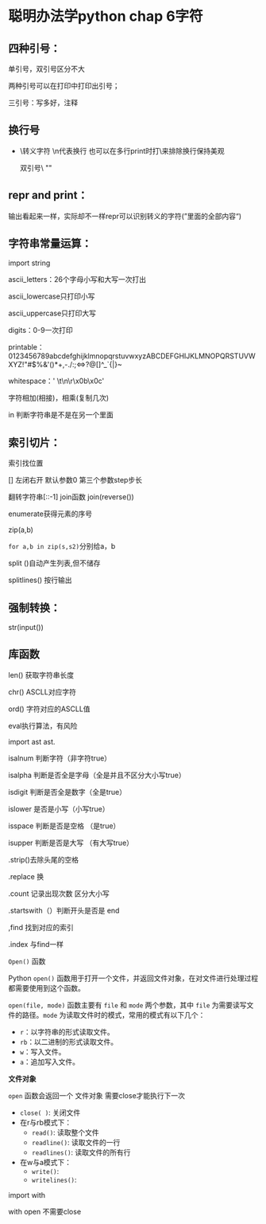 # 聪明办法学python  chap 6字符

## 四种引号：

单引号，双引号区分不大

两种引号可以在打印中打印出引号；

三引号：写多好，注释

## 换行号

- \转义字符    \n代表换行 也可以在多行print时打\来排除换行保持美观

  双引号\ ""  

## repr and print：

输出看起来一样，实际却不一样repr可以识别转义的字符(”里面的全部内容“)

## 字符串常量运算：

import string

ascii_letters：26个字母小写和大写一次打出

ascii_lowercase只打印小写

ascii_uppercase只打印大写

digits：0-9一次打印

printable：0123456789abcdefghijklmnopqrstuvwxyzABCDEFGHIJKLMNOPQRSTUVWXYZ!"#$%&'()*+,-./:;<=>?@[\]^_`{|}~

whitespace：' \t\n\r\x0b\x0c'

字符相加(相接)，相乘(复制几次)

in 判断字符串是不是在另一个里面

## 索引切片：

索引找位置

[]  左闭右开   默认参数0    第三个参数step步长

翻转字符串[::-1]   join函数  join(reverse())

enumerate获得元素的序号

zip(a,b)

`for a,b in zip(s,s2)`分别给a，b

split ()自动产生列表,但不储存

splitlines()  按行输出

## 强制转换：

str(input())

## 库函数

len()    获取字符串长度

chr()    ASCLL对应字符

ord()    字符对应的ASCLL值

eval执行算法，有风险

import ast        ast.

isalnum  判断字符（非字符true）

isalpha  判断是否全是字母（全是并且不区分大小写true）

isdigit    判断是否全是数字（全是true）

islower  是否是小写（小写true）

isspace  判断是否是空格  （是true）

isupper 判断是否是大写 （有大写true）

.strip()去除头尾的空格

.replace 换 

.count 记录出现次数 区分大小写

.startswith（）判断开头是否是  end

,find 找到对应的索引

.index  与find一样

`Open()` 函数

Python `open()` 函数用于打开一个文件，并返回文件对象，在对文件进行处理过程都需要使用到这个函数。

`open(file, mode)` 函数主要有 `file` 和 `mode` 两个参数，其中 `file` 为需要读写文件的路径。`mode` 为读取文件时的模式，常用的模式有以下几个：

- `r`：以字符串的形式读取文件。
- `rb`：以二进制的形式读取文件。
- `w`：写入文件。
- `a`：追加写入文件。

**文件对象**

`open` 函数会返回一个 文件对象  需要close才能执行下一次

- `close( )`: 关闭文件
- 在r与rb模式下：
  - `read()`: 读取整个文件
  - `readline()`: 读取文件的一行
  - `readlines()`: 读取文件的所有行
- 在w与a模式下：
  - `write()`:
  - `writelines()`:

import with

with open 不需要close